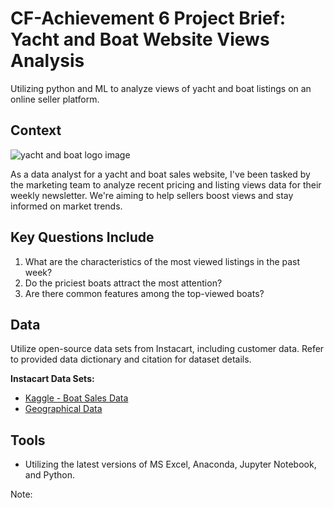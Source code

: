 # CF-Achievement 6 Project Brief: Yacht and Boat Website Views Analysis 
Utilizing python and ML to analyze views of yacht and boat listings on an online seller platform.


## Context
![yacht and boat logo image]()

As a data analyst for a yacht and boat sales website, I've been tasked by the marketing team to analyze recent pricing and listing views data for their weekly newsletter. We're aiming to help sellers boost views and stay informed on market trends.

## Key Questions Include
1. What are the characteristics of the most viewed listings in the past week?
2. Do the priciest boats attract the most attention?
3. Are there common features among the top-viewed boats?

## Data
Utilize open-source data sets from Instacart, including customer data. Refer to provided data dictionary and citation for dataset details.

**Instacart Data Sets:**
- [Kaggle - Boat Sales Data](https://www.kaggle.com/datasets/karthikbhandary2/boat-sales?resource=download)
- [Geographical Data](https://geojson-maps.ash.ms/)


## Tools
- Utilizing the latest versions of MS Excel, Anaconda, Jupyter Notebook, and Python.

Note:
